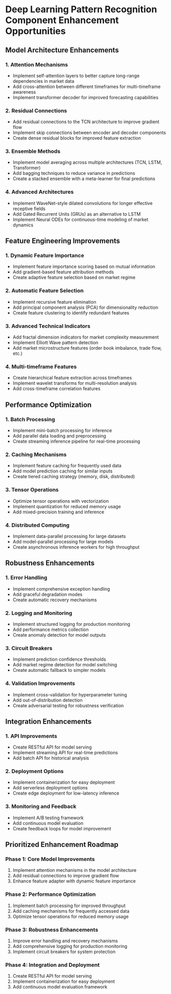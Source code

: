 # Deep Learning Pattern Recognition Component Enhancement Opportunities

## Model Architecture Enhancements

### 1. Attention Mechanisms
- Implement self-attention layers to better capture long-range dependencies in market data
- Add cross-attention between different timeframes for multi-timeframe awareness
- Implement transformer decoder for improved forecasting capabilities

### 2. Residual Connections
- Add residual connections to the TCN architecture to improve gradient flow
- Implement skip connections between encoder and decoder components
- Create dense residual blocks for improved feature extraction

### 3. Ensemble Methods
- Implement model averaging across multiple architectures (TCN, LSTM, Transformer)
- Add bagging techniques to reduce variance in predictions
- Create a stacked ensemble with a meta-learner for final predictions

### 4. Advanced Architectures
- Implement WaveNet-style dilated convolutions for longer effective receptive fields
- Add Gated Recurrent Units (GRUs) as an alternative to LSTM
- Implement Neural ODEs for continuous-time modeling of market dynamics

## Feature Engineering Improvements

### 1. Dynamic Feature Importance
- Implement feature importance scoring based on mutual information
- Add gradient-based feature attribution methods
- Create adaptive feature selection based on market regime

### 2. Automatic Feature Selection
- Implement recursive feature elimination
- Add principal component analysis (PCA) for dimensionality reduction
- Create feature clustering to identify redundant features

### 3. Advanced Technical Indicators
- Add fractal dimension indicators for market complexity measurement
- Implement Elliott Wave pattern detection
- Add market microstructure features (order book imbalance, trade flow, etc.)

### 4. Multi-timeframe Features
- Create hierarchical feature extraction across timeframes
- Implement wavelet transforms for multi-resolution analysis
- Add cross-timeframe correlation features

## Performance Optimization

### 1. Batch Processing
- Implement mini-batch processing for inference
- Add parallel data loading and preprocessing
- Create streaming inference pipeline for real-time processing

### 2. Caching Mechanisms
- Implement feature caching for frequently used data
- Add model prediction caching for similar inputs
- Create tiered caching strategy (memory, disk, distributed)

### 3. Tensor Operations
- Optimize tensor operations with vectorization
- Implement quantization for reduced memory usage
- Add mixed-precision training and inference

### 4. Distributed Computing
- Implement data-parallel processing for large datasets
- Add model-parallel processing for large models
- Create asynchronous inference workers for high throughput

## Robustness Enhancements

### 1. Error Handling
- Implement comprehensive exception handling
- Add graceful degradation modes
- Create automatic recovery mechanisms

### 2. Logging and Monitoring
- Implement structured logging for production monitoring
- Add performance metrics collection
- Create anomaly detection for model outputs

### 3. Circuit Breakers
- Implement prediction confidence thresholds
- Add market regime detection for model switching
- Create automatic fallback to simpler models

### 4. Validation Improvements
- Implement cross-validation for hyperparameter tuning
- Add out-of-distribution detection
- Create adversarial testing for robustness verification

## Integration Enhancements

### 1. API Improvements
- Create RESTful API for model serving
- Implement streaming API for real-time predictions
- Add batch API for historical analysis

### 2. Deployment Options
- Implement containerization for easy deployment
- Add serverless deployment options
- Create edge deployment for low-latency inference

### 3. Monitoring and Feedback
- Implement A/B testing framework
- Add continuous model evaluation
- Create feedback loops for model improvement

## Prioritized Enhancement Roadmap

### Phase 1: Core Model Improvements
1. Implement attention mechanisms in the model architecture
2. Add residual connections to improve gradient flow
3. Enhance feature adapter with dynamic feature importance

### Phase 2: Performance Optimization
1. Implement batch processing for improved throughput
2. Add caching mechanisms for frequently accessed data
3. Optimize tensor operations for reduced memory usage

### Phase 3: Robustness Enhancements
1. Improve error handling and recovery mechanisms
2. Add comprehensive logging for production monitoring
3. Implement circuit breakers for system protection

### Phase 4: Integration and Deployment
1. Create RESTful API for model serving
2. Implement containerization for easy deployment
3. Add continuous model evaluation framework
